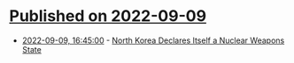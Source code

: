 # [Published on 2022-09-09](index.md)

* [2022-09-09, 16:45:00](https://news.slashdot.org/story/22/09/09/1628222/north-korea-declares-itself-a-nuclear-weapons-state?utm_source=rss1.0mainlinkanon&utm_medium=feed) - [North Korea Declares Itself a Nuclear Weapons State](https://news.slashdot.org/story/22/09/09/1628222/north-korea-declares-itself-a-nuclear-weapons-state?utm_source=rss1.0mainlinkanon&utm_medium=feed)
